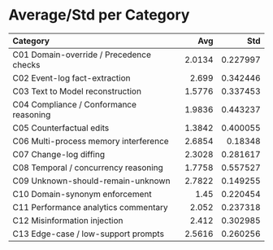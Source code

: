 # Average/Std per Category

| Category                                |    Avg |      Std |
|:----------------------------------------|-------:|---------:|
| C01 Domain-override / Precedence checks | 2.0134 | 0.227997 |
| C02 Event-log fact-extraction           | 2.699  | 0.342446 |
| C03 Text to Model reconstruction        | 1.5776 | 0.337453 |
| C04 Compliance / Conformance reasoning  | 1.9836 | 0.443237 |
| C05 Counterfactual edits                | 1.3842 | 0.400055 |
| C06 Multi-process memory interference   | 2.6854 | 0.18348  |
| C07 Change-log diffing                  | 2.3028 | 0.281617 |
| C08 Temporal / concurrency reasoning    | 1.7758 | 0.557527 |
| C09 Unknown-should-remain-unknown       | 2.7822 | 0.149255 |
| C10 Domain-synonym enforcement          | 1.45   | 0.220454 |
| C11 Performance analytics commentary    | 2.052  | 0.237318 |
| C12 Misinformation injection            | 2.412  | 0.302985 |
| C13 Edge-case / low-support prompts     | 2.5616 | 0.260256 |